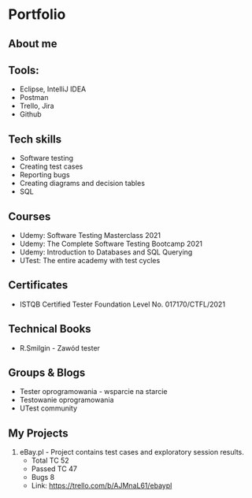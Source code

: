 # Portfolio

## About me

## Tools:

* Eclipse, IntelliJ IDEA
* Postman
* Trello, Jira
* Github

## Tech skills

* Software testing
* Creating test cases
* Reporting bugs
* Creating diagrams and decision tables
* SQL

## Courses 

* Udemy: Software Testing Masterclass 2021
* Udemy: The Complete Software Testing Bootcamp 2021
* Udemy: Introduction to Databases and SQL Querying
* UTest: The entire academy with test cycles

## Certificates

* ISTQB Certified Tester Foundation Level No. 017170/CTFL/2021

## Technical Books

* R.Smilgin - Zawód tester

## Groups & Blogs

* Tester oprogramowania - wsparcie na starcie
* Testowanie oprogramowania
* UTest community

## My Projects

1. eBay.pl - Project contains test cases and exploratory session results.
   - Total TC	52
   - Passed TC	47
   - Bugs 	8
   - Link: https://trello.com/b/AJMnaL61/ebaypl
